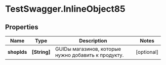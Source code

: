 # TestSwagger.InlineObject85

## Properties

Name | Type | Description | Notes
------------ | ------------- | ------------- | -------------
**shopIds** | **[String]** | GUIDы магазинов, которые нужно добавить к продукту. | [optional] 


